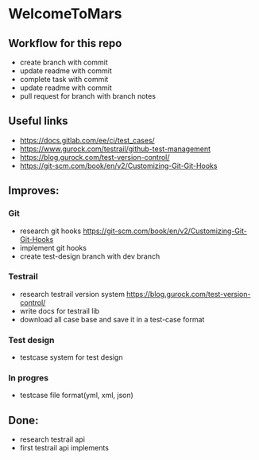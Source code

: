 # WelcomeToMars

## Workflow for this repo
- create branch with commit
- update readme with commit
- complete task with commit
- update readme with commit
- pull request for branch with branch notes


## Useful links

- https://docs.gitlab.com/ee/ci/test_cases/
- https://www.gurock.com/testrail/github-test-management
- https://blog.gurock.com/test-version-control/
- https://git-scm.com/book/en/v2/Customizing-Git-Git-Hooks


## Improves:

### Git

- research git hooks https://git-scm.com/book/en/v2/Customizing-Git-Git-Hooks
- implement git hooks
- create test-design branch with dev branch


### Testrail

- research testrail version system https://blog.gurock.com/test-version-control/
- write docs for testrail lib
- download all case base and save it in a test-case format


### Test design

- testcase system for test design


### In progres

- testcase file format(yml, xml, json)


## Done:

- research testrail api
- first testrail api implements
